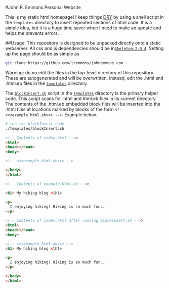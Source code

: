 #John R. Emmons Personal Website

This is my static html homepage! I keep things
[DRY](https://en.wikipedia.org/wiki/Don%27t_repeat_yourself) by using a shell
script in the ```templates``` directory to insert repeated sections of html
code. It is a simple idea, but it is a huge time saver when I need to make an 
update and helps me prevents errors.

##Usage: 
This repository is designed to be unpacked directly onto a static webserver. All
css and js dependencies should be
in[```Skeleton-2.0.4```](Skeleton-2.0.4).  Setting up the page should
be as simple as

```bash
git clone https://github.com/jremmons/johnemmons.com .
```

Warning: do no edit the files in the top-level directory of this
repository. These are autogenerated and will be overwritten. Instead, edit the
.html and .html.eb files in the [```templates```](templates) directory.

The [```blockInsert.sh```](templates/blockInsert.sh) script in the
[```templates```](templates) directory is the primary helper code. This script
scans for .html and html.eb files in its current directory. The contents of the
.html.eb embedded block files will be inserted into the .html files at locations
marked by blocks of the form ```<!-- <<<example.html.eb>>> -->```. Example
below.

```bash
# run the blockInsert code
./templates/blockInsert.sh 
```

```html
<!-- Contents of index.html -->>
<html>
<head></head>
<body>

<!-- <<<example.html.eb>>> -->

</body>
</html>
```

```html
<!-- Contents of example.html.eb -->>

<h1> My hiking blog <\h1>

<p>
  I enjoying hiking! Hiking is so much fun...
</p>
```

```html
<!-- Contents of index.html after running blockInsert.sh -->>
<html>
<head></head>
<body>

<!-- <<<example.html.eb>>> -->
<h1> My hiking blog <\h1>

<p>
  I enjoying hiking! Hiking is so much fun...
</p>

</body>
</html>
```